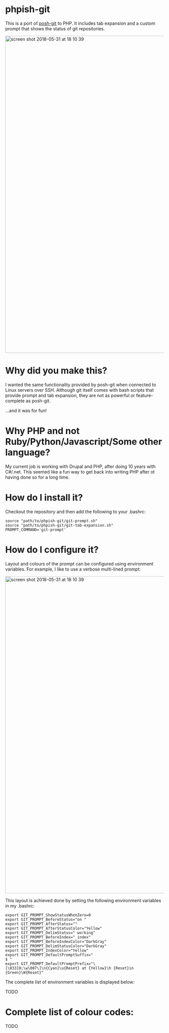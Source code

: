 # phpish-git
This is a port of [posh-git](https://github.com/dahlbyk/posh-git) to PHP. It includes tab expansion and a custom prompt that shows the status of git repositories.

<img width="1004" alt="screen shot 2018-05-31 at 18 10 39" src="https://user-images.githubusercontent.com/90130/40796788-1df3980e-64fe-11e8-8aca-cb5ba83c40ef.png"> 

# Why did you make this?

I wanted the same functionality provided by posh-git when connected to Linux servers over SSH. Although git itself comes with bash scripts that provide prompt and tab expansion, they are not as powerful or feature-complete as posh-git. 

...and it was for fun!

# Why PHP and not Ruby/Python/Javascript/Some other language?

My current job is working with Drupal and PHP, after doing 10 years with C#/.net. This seemed like a fun way to get back into writing PHP after ot having done so for a long time. 

# How do I install it?

Checkout the repository and then add the following to your .bashrc:

```
source "path/to/phpish-git/git-prompt.sh"
source "path/to/phpish-git/git-tab-expansion.sh"
PROMPT_COMMAND='git-prompt'
```

# How do I configure it?

Layout and colours of the prompt can be configured using environment variables. For example, I like to use a verbose multi-lined prompt:

<img width="1004" alt="screen shot 2018-05-31 at 18 10 39" src="https://user-images.githubusercontent.com/90130/40796788-1df3980e-64fe-11e8-8aca-cb5ba83c40ef.png"> 

This layout is achieved done by setting the following environment variables in my .bashrc:

```
export GIT_PROMPT_ShowStatusWhenZero=0
export GIT_PROMPT_BeforeStatus="on "
export GIT_PROMPT_AfterStatus=""
export GIT_PROMPT_AfterStatusColor="Yellow"
export GIT_PROMPT_DelimStatus=" working"
export GIT_PROMPT_BeforeIndex=" index"
export GIT_PROMPT_BeforeIndexColor="DarkGray"
export GIT_PROMPT_DelimStatusColor="DarkGray"
export GIT_PROMPT_IndexColor="Yellow"
export GIT_PROMPT_DefaultPromptSuffix="
$ "
export GIT_PROMPT_DefaultPromptPrefix="\[\033]0;\w\007\]\n{Cyan}\u{Reset} at {Yellow}\h {Reset}in {Green}\W{Reset}"
```

The complete list of environment variables is displayed below:

TODO

# Complete list of colour codes:

TODO